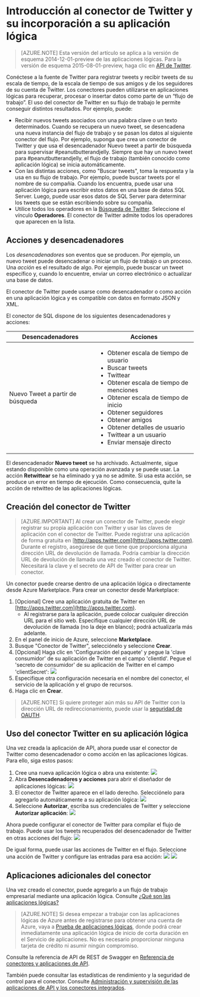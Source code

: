 <properties
   pageTitle="Uso del conector de Twitter en Aplicaciones lógicas | Servicio de aplicaciones de Microsoft Azure"
   description="Creación y configuración del conector de Twitter o la aplicación de API y su uso en una aplicación lógica en Servicio de aplicaciones de Azure"
   services="app-service\logic"
   documentationCenter=".net,nodejs,java"
   authors="anuragdalmia"
   manager="erikre"
   editor=""/>

<tags
   ms.service="app-service-logic"
   ms.devlang="multiple"
   ms.topic="article"
   ms.tgt_pltfrm="na"
   ms.workload="integration"
   ms.date="02/11/2016"
   ms.author="sameerch"/>


# Introducción al conector de Twitter y su incorporación a su aplicación lógica
>[AZURE.NOTE] Esta versión del artículo se aplica a la versión de esquema 2014-12-01-preview de las aplicaciones lógicas. Para la versión de esquema 2015-08-01-preview, haga clic en [API de Twitter](../connectors/create-api-twitter.md).

Conéctese a la fuente de Twitter para registrar tweets y recibir tweets de su escala de tiempo, de la escala de tiempo de sus amigos y de los seguidores de su cuenta de Twitter. Los conectores pueden utilizarse en aplicaciones lógicas para recuperar, procesar o insertar datos como parte de un “flujo de trabajo”. El uso del conector de Twitter en su flujo de trabajo le permite conseguir distintos resultados. Por ejemplo, puede:

- Recibir nuevos tweets asociados con una palabra clave o un texto determinados. Cuando se recupera un nuevo tweet, se desencadena una nueva instancia del flujo de trabajo y se pasan los datos al siguiente conector del flujo. Por ejemplo, suponga que crea un conector de Twitter y que usa el desencadenador Nuevo tweet a partir de búsqueda para supervisar #peanutbutterandjelly. Siempre que hay un nuevo tweet para #peanutbutterandjelly, el flujo de trabajo (también conocido como aplicación lógica) se inicia automáticamente.
- Con las distintas acciones, como "Buscar tweets", toma la respuesta y la usa en su flujo de trabajo. Por ejemplo, puede buscar tweets por el nombre de su compañía. Cuando los encuentra, puede usar una aplicación lógica para escribir estos datos en una base de datos SQL Server. Luego, puede usar esos datos de SQL Server para determinar los tweets que se están escribiendo sobre su compañía. 
- Utilice todos los operadores en la [Búsqueda de Twitter](https://twitter.com/search). Seleccione el vínculo **Operadores**. El conector de Twitter admite todos los operadores que aparecen en la lista.


## Acciones y desencadenadores
Los *desencadenadores* son eventos que se producen. Por ejemplo, un nuevo tweet puede desencadenar o iniciar un flujo de trabajo o un proceso. Una *acción* es el resultado de algo. Por ejemplo, puede buscar un tweet específico y, cuando lo encuentre, enviar un correo electrónico o actualizar una base de datos.

El conector de Twitter puede usarse como desencadenador o como acción en una aplicación lógica y es compatible con datos en formato JSON y XML.

El conector de SQL dispone de los siguientes desencadenadores y acciones:

Desencadenadores | Acciones
--- | ---
Nuevo Tweet a partir de búsqueda | <ul><li>Obtener escala de tiempo de usuario</li><li>Buscar tweets</li><li>Twittear</li><li>Obtener escala de tiempo de menciones</li><li>Obtener escala de tiempo de inicio</li><li>Obtener seguidores</li><li>Obtener amigos</li><li>Obtener detalles de usuario</li><li>Twittear a un usuario</li><li>Enviar mensaje directo</li></ul>

El desencadenador **Nuevo tweet** se ha archivado. Actualmente, sigue estando disponible como una operación avanzada y se puede usar. La acción **Retwittear** se ha eliminado y ya no se admite. Si usa esta acción, se produce un error en tiempo de ejecución. Como consecuencia, quite la acción de retwitteo de las aplicaciones lógicas.


## Creación del conector de Twitter

> [AZURE.IMPORTANT] Al crear un conector de Twitter, puede elegir registrar su propia aplicación con Twitter y usar las claves de aplicación con el conector de Twitter. Puede registrar una aplicación de forma gratuita en [http://apps.twitter.com](http://apps.twitter.com). Durante el registro, asegúrese de que tiene que proporciona alguna dirección URL de devolución de llamada. Podría cambiar la dirección URL de devolución de llamada una vez creado el conector de Twitter. Necesitará la clave y el secreto de API de Twitter para crear un conector.

Un conector puede crearse dentro de una aplicación lógica o directamente desde Azure Marketplace. Para crear un conector desde Marketplace:

1. [Opcional] Cree una aplicación gratuita de Twitter en [http://apps.twitter.com](http://apps.twitter.com).
    * Al registrarse para la aplicación, puede colocar cualquier dirección URL para el sitio web. Especifique cualquier dirección URL de devolución de llamada (no la deje en blanco); podrá actualizarla más adelante.
2. En el panel de inicio de Azure, seleccione **Marketplace**.
3. Busque "Conector de Twitter", selecciónelo y seleccione **Crear**.
4. [Opcional] Haga clic en 'Configuración del paquete' y pegue la 'clave consumidor' de su aplicación de Twitter en el campo 'clientId'. Pegue el 'secreto de consumidor' de su aplicación de Twitter en el campo 'clientSecret': 
	![][10]
5. Especifique otra configuración necesaria en el nombre del conector, el servicio de la aplicación y el grupo de recursos.
6.	Haga clic en **Crear**.

> [AZURE.NOTE] Si quiere proteger aún más su API de Twitter con la dirección URL de redireccionamiento, puede usar la [seguridad de OAUTH](app-service-logic-oauth-security.md).


## Uso del conector Twitter en su aplicación lógica
Una vez creada la aplicación de API, ahora puede usar el conector de Twitter como desencadenador o como acción en las aplicaciones lógicas. Para ello, siga estos pasos:

1.	Cree una nueva aplicación lógica o abra una existente: 
	![][2]
2.	Abra **Desencadenadores y acciones** para abrir el diseñador de aplicaciones lógicas: 
	![][3]
3.	El conector de Twitter aparece en el lado derecho. Selecciónelo para agregarlo automáticamente a su aplicación lógica: 
	![][4]
4.	Seleccione **Autorizar**, escriba sus credenciales de Twitter y seleccione **Autorizar aplicación**: 
	![][5]


Ahora puede configurar el conector de Twitter para compilar el flujo de trabajo. Puede usar los tweets recuperados del desencadenador de Twitter en otras acciones del flujo: 
	![][6]

De igual forma, puede usar las acciones de Twitter en el flujo. Seleccione una acción de Twitter y configure las entradas para esa acción: 
	![][7] 
	![][8]

## Aplicaciones adicionales del conector
Una vez creado el conector, puede agregarlo a un flujo de trabajo empresarial mediante una aplicación lógica. Consulte [¿Qué son las aplicaciones lógicas?](app-service-logic-what-are-logic-apps.md)

>[AZURE.NOTE] Si desea empezar a trabajar con las aplicaciones lógicas de Azure antes de registrarse para obtener una cuenta de Azure, vaya a [Prueba de aplicaciones lógicas](https://tryappservice.azure.com/?appservice=logic), donde podrá crear inmediatamente una aplicación lógica de inicio de corta duración en el Servicio de aplicaciones. No es necesario proporcionar ninguna tarjeta de crédito ni asumir ningún compromiso.

Consulte la referencia de API de REST de Swagger en [Referencia de conectores y aplicaciones de API](http://go.microsoft.com/fwlink/p/?LinkId=529766).

También puede consultar las estadísticas de rendimiento y la seguridad de control para el conector. Consulte [Administración y supervisión de las aplicaciones de API y los conectores integrados](app-service-logic-monitor-your-connectors.md).

<!--Image references-->
[1]: ./media/app-service-logic-connector-twitter/img1.png
[2]: ./media/app-service-logic-connector-twitter/img2.png
[3]: ./media/app-service-logic-connector-twitter/img3.png
[4]: ./media/app-service-logic-connector-twitter/img4.png
[5]: ./media/app-service-logic-connector-twitter/img5.png
[6]: ./media/app-service-logic-connector-twitter/triggers.png
[7]: ./media/app-service-logic-connector-twitter/img7.png
[8]: ./media/app-service-logic-connector-twitter/actions.png
[9]: ./media/app-service-logic-connector-twitter/settings.PNG
[10]: ./media/app-service-logic-connector-twitter/TwitterAPISettings.png

<!---HONumber=AcomDC_0224_2016-->
